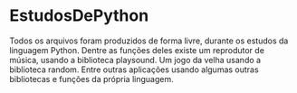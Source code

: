# EstudosDePython

Todos os arquivos foram produzidos de forma livre, durante os estudos da linguagem Python.
Dentre as funções deles existe um reprodutor de música, usando a biblioteca playsound.
Um jogo da velha usando a biblioteca random.
Entre outras aplicações usando algumas outras bibliotecas e funções da própria linguagem.
